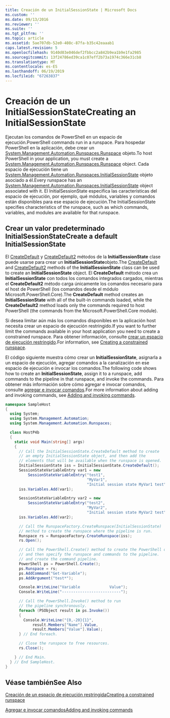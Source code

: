 ```yaml
---
title: Creación de un InitialSessionState | Microsoft Docs
ms.custom: ''
ms.date: 09/13/2016
ms.reviewer: ''
ms.suite: ''
ms.tgt_pltfrm: ''
ms.topic: article
ms.assetid: 5ae707db-52e0-408c-87fa-b35c42eaaab1
caps.latest.revision: 5
ms.openlocfilehash: 9140d03e046def2fbbcc2a842b9ea1b9e1fa2985
ms.sourcegitcommit: 13f24786ed39ca1c07eff2b73a1974c366e31cb8
ms.translationtype: MT
ms.contentlocale: es-ES
ms.lasthandoff: 06/19/2019
ms.locfileid: "67263837"
---
```

# <a name="creating-an-initialsessionstate"></a><span data-ttu-id="db401-102">Creación de un InitialSessionState</span><span class="sxs-lookup"><span data-stu-id="db401-102">Creating an InitialSessionState</span></span>

<span data-ttu-id="db401-103">Ejecutan los comandos de PowerShell en un espacio de ejecución.</span><span class="sxs-lookup"><span data-stu-id="db401-103">PowerShell commands run in a runspace.</span></span>
<span data-ttu-id="db401-104">Para hospedar PowerShell en la aplicación, debe crear un [System.Management.Automation.Runspaces.Runspace](/dotnet/api/System.Management.Automation.Runspaces.Runspace) objeto.</span><span class="sxs-lookup"><span data-stu-id="db401-104">To host PowerShell in your application, you must create a [System.Management.Automation.Runspaces.Runspace](/dotnet/api/System.Management.Automation.Runspaces.Runspace) object.</span></span>
<span data-ttu-id="db401-105">Cada espacio de ejecución tiene un [System.Management.Automation.Runspaces.InitialSessionState](/dotnet/api/System.Management.Automation.Runspaces.InitialSessionState) objeto asociado a él.</span><span class="sxs-lookup"><span data-stu-id="db401-105">Every runspace has an [System.Management.Automation.Runspaces.InitialSessionState](/dotnet/api/System.Management.Automation.Runspaces.InitialSessionState) object associated with it.</span></span>
<span data-ttu-id="db401-106">El InitialSessionState especifica las características del espacio de ejecución, por ejemplo, qué módulos, variables y comandos están disponibles para ese espacio de ejecución.</span><span class="sxs-lookup"><span data-stu-id="db401-106">The InitialSessionState specifies characteristics of the runspace, such as which commands, variables, and modules are available for that runspace.</span></span>

## <a name="create-a-default-initialsessionstate"></a><span data-ttu-id="db401-107">Crear un valor predeterminado InitialSessionState</span><span class="sxs-lookup"><span data-stu-id="db401-107">Create a default InitialSessionState</span></span>

<span data-ttu-id="db401-108">El [CreateDefault](/dotnet/api/System.Management.Automation.Runspaces.InitialSessionState.CreateDefault) y [CreateDefault2](/dotnet/api/System.Management.Automation.Runspaces.InitialSessionState.CreateDefault2) métodos de la **InitialSessionState** clase puede usarse para crear un **InitialSessionState**objeto.</span><span class="sxs-lookup"><span data-stu-id="db401-108">The [CreateDefault](/dotnet/api/System.Management.Automation.Runspaces.InitialSessionState.CreateDefault) and [CreateDefault2](/dotnet/api/System.Management.Automation.Runspaces.InitialSessionState.CreateDefault2) methods of the **InitialSessionState** class can be used to create an **InitialSessionState** object.</span></span>
<span data-ttu-id="db401-109">El **CreateDefault** método crea un **InitialSessionState** con todos los comandos integrados cargados, mientras el **CreateDefault2** método carga únicamente los comandos necesario para el host de PowerShell (los comandos desde el módulo Microsoft.PowerShell.Core).</span><span class="sxs-lookup"><span data-stu-id="db401-109">The **CreateDefault** method creates an **InitialSessionState** with all of the built-in commands loaded, while the **CreateDefault2** method loads only the commands required to host PowerShell (the commands from the Microsoft.PowerShell.Core module).</span></span>

<span data-ttu-id="db401-110">Si desea limitar aún más los comandos disponibles en la aplicación host necesita crear un espacio de ejecución restringido.</span><span class="sxs-lookup"><span data-stu-id="db401-110">If you want to further limit the commands available in your host application you need to create a constrained runspace.</span></span>
<span data-ttu-id="db401-111">Para obtener información, consulte [crear un espacio de ejecución restringido](creating-a-constrained-runspace.md).</span><span class="sxs-lookup"><span data-stu-id="db401-111">For information, see [Creating a constrained runspace](creating-a-constrained-runspace.md).</span></span>

<span data-ttu-id="db401-112">El código siguiente muestra cómo crear un **InitialSessionState**, asignarla a un espacio de ejecución, agregar comandos a la canalización en ese espacio de ejecución e invocar los comandos.</span><span class="sxs-lookup"><span data-stu-id="db401-112">The following code shows how to create an **InitialSessionState**, assign it to a runspace, add commands to the pipeline in that runspace, and invoke the commands.</span></span>
<span data-ttu-id="db401-113">Para obtener más información sobre cómo agregar e invocar comandos, consulte [agregar e invocar comandos](adding-and-invoking-commands.md).</span><span class="sxs-lookup"><span data-stu-id="db401-113">For more information about adding and invoking commands, see [Adding and invoking commands](adding-and-invoking-commands.md).</span></span>

```csharp
namespace SampleHost
{
  using System;
  using System.Management.Automation;
  using System.Management.Automation.Runspaces;

  class HostP4b
  {
    static void Main(string[] args)
    {
      // Call the InitialSessionState.CreateDefault method to create
      // an empty InitialSessionState object, and then add the
      // elements that will be available when the runspace is opened.
      InitialSessionState iss = InitialSessionState.CreateDefault();
      SessionStateVariableEntry var1 = new
          SessionStateVariableEntry("test1",
                                    "MyVar1",
                                    "Initial session state MyVar1 test");
      iss.Variables.Add(var1);

      SessionStateVariableEntry var2 = new
          SessionStateVariableEntry("test2",
                                    "MyVar2",
                                    "Initial session state MyVar2 test");
      iss.Variables.Add(var2);

      // Call the RunspaceFactory.CreateRunspace(InitialSessionState)
      // method to create the runspace where the pipeline is run.
      Runspace rs = RunspaceFactory.CreateRunspace(iss);
      rs.Open();

      // Call the PowerShell.Create() method to create the PowerShell object,
      // and then specify the runspace and commands to the pipeline.
      // and create the command pipeline.
      PowerShell ps = PowerShell.Create();
      ps.Runspace = rs;
      ps.AddCommand("Get-Variable");
      ps.AddArgument("test*");

      Console.WriteLine("Variable             Value");
      Console.WriteLine("--------------------------");

      // Call the PowerShell.Invoke() method to run
      // the pipeline synchronously.
      foreach (PSObject result in ps.Invoke())
      {
        Console.WriteLine("{0,-20}{1}",
            result.Members["Name"].Value,
            result.Members["Value"].Value);
      } // End foreach.

      // Close the runspace to free resources.
      rs.Close();

    } // End Main.
  } // End SampleHost.
}
```

## <a name="see-also"></a><span data-ttu-id="db401-114">Véase también</span><span class="sxs-lookup"><span data-stu-id="db401-114">See Also</span></span>

[<span data-ttu-id="db401-115">Creación de un espacio de ejecución restringida</span><span class="sxs-lookup"><span data-stu-id="db401-115">Creating a constrained runspace</span></span>](creating-a-constrained-runspace.md)

[<span data-ttu-id="db401-116">Agregar e invocar comandos</span><span class="sxs-lookup"><span data-stu-id="db401-116">Adding and invoking commands</span></span>](adding-and-invoking-commands.md)
